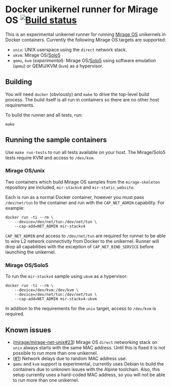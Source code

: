 # Docker unikernel runner for Mirage OS [![Build status](https://travis-ci.org/mato/docker-unikernel-runner.svg?branch=master)](https://travis-ci.org/mato/docker-unikernel-runner)

This is an experimental unikernel runner for running
[Mirage OS](https://mirage.io) unikernels in Docker containers. Currently the
following Mirage OS targets are supported:

* `unix`: UNIX userspace using the `direct` network stack.
* `ukvm`: Mirage OS/[Solo5](https://github.com/djwillia/solo5)
* `qemu`, `kvm` (_experimental_): Mirage OS/[Solo5](https://github.com/djwillia/solo5)
  using software emulation (`qemu`) or QEMU/KVM (`kvm`) as a hypervisor.

## Building

You will need `docker` (obviously) and `make` to drive the top-level build
process. The build itself is all run in containers so there are no other host
requirements.

To build the runner and all tests, run:

````
make
````

## Running the sample containers

Use `make run-tests` to run all tests available on your host. The Mirage/Solo5
tests require KVM and access to `/dev/kvm`.

### Mirage OS/unix

Two containers which build Mirage OS samples from the `mirage-skeleton`
repository are included, `mir-stackv4` and `mir-static_website`.

Each is run as a normal Docker container, however you must pass `/dev/net/tun`
to the container and run with the `CAP_NET_ADMIN` capability. For example:

````
docker run -ti --rm \
    --device=/dev/net/tun:/dev/net/tun \
    --cap-add=NET_ADMIN mir-stackv4
````
`CAP_NET_ADMIN` and access to `/dev/net/tun` are required for runner to be able
to wire L2 network connectivity from Docker to the unikernel. Runner will drop
all capabilities with the exception of `CAP_NET_BIND_SERVICE` before launching
the unikernel.

### Mirage OS/Solo5

To run the `mir-stackv4` sample using `ukvm` as a hypervisor:

````
docker run -ti --rm \
    --device=/dev/kvm:/dev/kvm \
    --device=/dev/net/tun:/dev/net/tun \
    --cap-add=NET_ADMIN mir-stackv4-ukvm
````
In addition to the requirements for the `unix` target, access to `/dev/kvm` is
required.

## Known issues

* ([mirage/mirage-net-unix#23](https://github.com/mirage/mirage-net-unix/issues/23)) Mirage OS `direct` networking stack on `unix` always starts with the same MAC address. Until this is fixed it is not possible to run more than one unikernel.
* ([#1](https://github.com/mato/docker-unikernel-runner/issues/1)) Network delays due to random MAC address use. 
* `qemu` and `kvm` support is experimental, currently uses Debian to build the containers due to unknown issues with the Alpine toolchain. Also, this setup currently uses a hard-coded MAC address, so you will not be able to run more than one unikernel.
